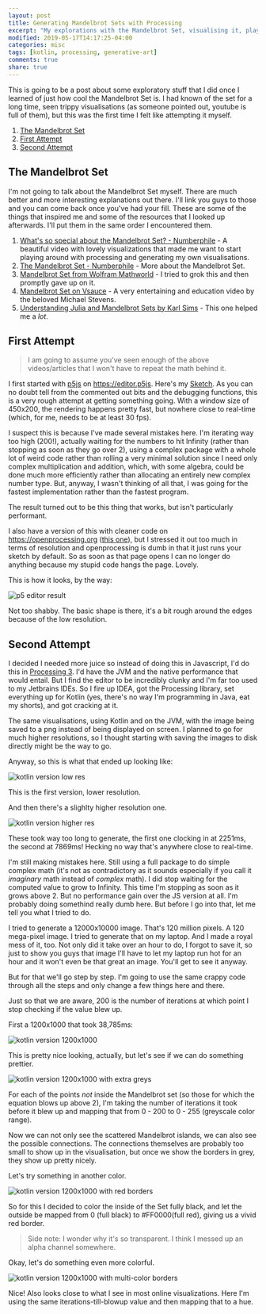 ```yaml
---
layout: post
title: Generating Mandelbrot Sets with Processing
excerpt: "My explorations with the Mandelbrot Set, visualising it, playing around with it, etc."
modified: 2019-05-17T14:17:25-04:00
categories: misc
tags: [kotlin, processing, generative-art]
comments: true
share: true
---
```


This is going to be a post about some exploratory stuff that I did once I learned of just how cool the Mandelbrot Set is. I had known of the set for a long time, seen trippy visualisations (as someone pointed out, youtube is full of them), but this was the first time I felt like attempting it myself.

1. [The Mandelbrot Set](#the-mandelbrot-set)
1. [First Attempt](#first-attempt)
1. [Second Attempt](#second-attempt)

## The Mandelbrot Set

I'm not going to talk about the Mandelbrot Set myself. There are much better and more interesting explanations out there. I'll link you guys to those and you can come back once you've had your fill. These are some of the things that inspired me and some of the resources that I looked up afterwards. I'll put them in the same order I encountered them.

1. [What's so special about the Mandelbrot Set? - Numberphile](https://www.youtube.com/watch?v=FFftmWSzgmk) - A beautiful video with lovely visualizations that made me want to start playing around with processing and generating my own visualisations.
1. [The Mandelbrot Set - Numberphile](https://www.youtube.com/watch?v=NGMRB4O922I&t=16s) - More about the Mandelbrot Set.
1. [Mandelbrot Set from Wolfram Mathworld](http://mathworld.wolfram.com/MandelbrotSet.html) - I tried to grok this and then promptly gave up on it.
1. [Mandelbrot Set on Vsauce](https://www.youtube.com/watch?v=MwjsO6aniig) - A very entertaining and education video by the beloved Michael Stevens.
1. [Understanding Julia and Mandelbrot Sets by Karl Sims](https://www.karlsims.com/julia.html) - This one helped me a _lot_.

## First Attempt

> I am going to assume you've seen enough of the above videos/articles that I won't have to repeat the math behind it.

I first started with [p5js](https://p5js.org) on https://editor.p5js. Here's my [Sketch](https://editor.p5js.org/scionofbytes/full/UfCfqKVrY). As you can no doubt tell from the commented out bits and the debugging functions, this is a very rough attempt at getting something going. With a window size of 450x200, the rendering happens pretty fast, but nowhere close to real-time (which, for me, needs to be at least 30 fps).

I suspect this is because I've made several mistakes here. I'm iterating way too high (200!), actually waiting for the numbers to hit Infinity (rather than stopping as soon as they go over 2), using a complex package with a whole lot of weird code rather than rolling a very minimal solution since I need only complex multiplication and addition, which, with some algebra, could be done much more efficiently rather than allocating an entirely new complex number type. But, anyway, I wasn't thinking of all that, I was going for the fastest implementation rather than the fastest program.

The result turned out to be this thing that works, but isn't particularly performant.

I also have a version of this with cleaner code on https://openprocessing.org ([this one](https://www.openprocessing.org/sketch/707203)), but I stressed it out too much in terms of resolution and openprocessing is dumb in that it just runs your sketch by default. So as soon as that page opens I can no longer do anything because my stupid code hangs the page. Lovely.

This is how it looks, by the way:

![p5 editor result](https://i.imgur.com/rKzuPXj.png)

Not too shabby. The basic shape is there, it's a bit rough around the edges because of the low resolution.

## Second Attempt

I decided I needed more juice so instead of doing this in Javascript, I'd do this in [Processing 3](https://processing.org). I'd have the JVM and the native performance that would entail. But I find the editor to be incredibly clunky and I'm far too used to my Jetbrains IDEs. So I fire up IDEA, got the Processing library, set everything up for Kotlin (yes, there's no way I'm programming in Java, eat my shorts), and got cracking at it.

The same visualisations, using Kotlin and on the JVM, with the image being saved to a png instead of being displayed on screen. I planned to go for much higher resolutions, so I thought starting with saving the images to disk directly might be the way to go.

Anyway, so this is what that ended up looking like:

![kotlin version low res](https://i.imgur.com/QyoLM9U.png)


This is the first version, lower resolution.

And then there's a slighlty higher resolution one.

![kotlin version higher res](https://i.imgur.com/OxFtnsN.png)

These took way too long to generate, the first one clocking in at 2251ms, the second at 7869ms! Hecking no way that's anywhere close to real-time.

I'm still making mistakes here. Still using a full package to do simple complex math (it's not as contradictory as it sounds especially if you call it _imaginary_ math instead of _complex_ math). I did stop waiting for the computed value to grow to Infinity. This time I'm stopping as soon as it grows above 2. But no performance gain over the JS version at all. I'm probably doing somethind really dumb here. But before I go into that, let me tell you what I tried to do.

I tried to generate a 12000x10000 image. That's 120 million pixels. A 120 mega-pixel image. I tried to generate that on my laptop. And I made a royal mess of it, too. Not only did it take over an hour to do, I forgot to save it, so just to show you guys that image I'll have to let my laptop run hot for an hour and it won't even be that great an image. You'll get to see it anyway.

But for that we'll go step by step. I'm going to use the same crappy code through all the steps and only change a few things here and there.

Just so that we are aware, 200 is the number of iterations at which point I stop checking if the value blew up.

First a 1200x1000 that took 38,785ms:

![kotlin version 1200x1000](https://i.imgur.com/nI51GLq.png)

This is pretty nice looking, actually, but let's see if we can do something prettier.

![kotlin version 1200x1000 with extra greys](https://i.imgur.com/fHBJM8q.png)

For each of the points _not_ inside the Mandelbrot set (so those for which the equation blows up above 2), I'm taking the number of iterations it took before it blew up and mapping that from 0 - 200 to 0 - 255 (greyscale color range).

Now we can not only see the scattered Mandelbrot islands, we can also see the possible connections. The connections themselves are probably too small to show up in the visualisation, but once we show the borders in grey, they show up pretty nicely.

Let's try something in another color.

![kotlin version 1200x1000 with red borders](https://i.imgur.com/d0Mt31G.png)

So for this I decided to color the inside of the Set fully black, and let the outside be mapped from 0 (full black) to #FF0000(full red), giving us a vivid red border.

 > Side note: I wonder why it's so transparent. I think I messed up an alpha channel somewhere.
 
 Okay, let's do something even more colorful.
 
![kotlin version 1200x1000 with multi-color borders](https://i.imgur.com/xvEKaDS.png)

Nice! Also looks close to what I see in most online visualizations. Here I'm using the same iterations-till-blowup value and then mapping that to a hue.
